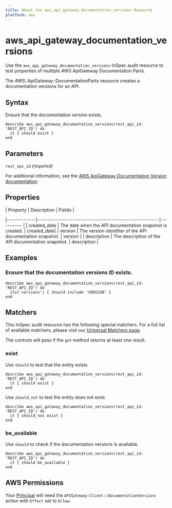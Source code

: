 ```yaml
---
title: About the aws_api_gateway_documentation_versions Resource
platform: aws
---
```


# aws_api_gateway_documentation_versions

Use the `aws_api_gateway_documentation_versions` InSpec audit resource to test properties of multiple AWS ApiGateway Documentation Parts.

The AWS::ApiGateway::DocumentationParts resource creates a documentation versions for an API.

## Syntax

Ensure that the documentation version exists.

    describe aws_api_gateway_documentation_versions(rest_api_id: 'REST_API_ID') do
      it { should exist }
    end

## Parameters

`rest_api_id` _(required)_

For additional information, see the [AWS ApiGateway Documentation Version documentation](https://docs.aws.amazon.com/AWSCloudFormation/latest/UserGuide/aws-resource-apigateway-documentationversion.html).

## Properties

| Property     | Description                                               | Fields      |

|--------------|-----------------------------------------------------------|-----------  |
| created_date | The date when the API documentation snapshot is created.  | created_date|
| version      | The version identifier of the API documentation snapshot. | version     |
| description  | The description of the API documentation snapshot.        | description |


## Examples

### Ensure that the documentation versions ID exists.

    describe aws_api_gateway_documentation_versions(rest_api_id: 'REST_API_ID') do
      its('versions') { should include 'VERSION' }
    end

## Matchers

This InSpec audit resource has the following special matchers. For a full list of available matchers, please visit our [Universal Matchers page](https://www.inspec.io/docs/reference/matchers/).

The controls will pass if the `get` method returns at least one result.

### exist

Use `should` to test that the entity exists.

    describe aws_api_gateway_documentation_versions(rest_api_id: 'REST_API_ID') do
      it { should exist }
    end

Use `should_not` to test the entity does not exist.

    describe aws_api_gateway_documentation_versions(rest_api_id: 'REST_API_ID') do
      it { should_not exist }
    end

### be_available

Use `should` to check if the documentation versions is available.

    describe aws_api_gateway_documentation_versions(rest_api_id: 'REST_API_ID') do
      it { should be_available }
    end

## AWS Permissions

Your [Principal](https://docs.aws.amazon.com/IAM/latest/UserGuide/intro-structure.html#intro-structure-principal) will need the `APIGateway:Client::DocumentationVersions` action with `Effect` set to `Allow`.